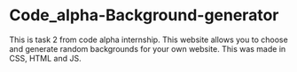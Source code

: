 # Code_alpha-Background-generator
This is task 2 from code alpha internship. This website allows you to choose and generate random backgrounds for your own website. This was made in CSS, HTML and JS.
